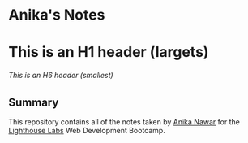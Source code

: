 # Anika's Notes
# This is an H1 header (largets)
###### This is an H6 header (smallest)

## Summary

This repository contains all of the notes taken by [Anika Nawar](https://github.com/nawarani) for the [Lighthouse Labs](https://www.lighthouselabs.ca) Web Development Bootcamp.